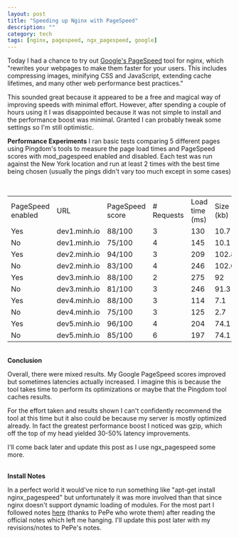 ```yaml
---
layout: post
title: "Speeding up Nginx with PageSpeed"
description: ""
category: tech
tags: [nginx, pagespeed, ngx_pagespeed, google]
---
```

Today I had a chance to try out <a href="https://developers.google.com/speed/pagespeed/mod" target="_blank">Google's PageSpeed</a> tool for nginx, which
"rewrites your webpages to make them faster for your users. This includes compressing 
images, minifying CSS and JavaScript, extending cache lifetimes, and many other web 
performance best practices." 

This sounded great because it appeared to be a free and magical way of improving speeds
with minimal effort. However, after spending a couple of hours using it I was
disappointed because it was not simple to install and the performance boost was
minimal. Granted I can probably tweak some settings so I'm still optimistic.

<b>Performance Experiments</b>
I ran basic tests comparing 5 different pages using Pingdom's tools to measure
the page load times and PageSpeed scores with mod_pagespeed enabled and disabled.
Each test was run against the New York location and run at least 2 times with
the best time being chosen (usually the pings didn't vary too much except
in some cases)

<br>
<table class="table table-striped table-bordered">
    <tr>
        <td>PageSpeed enabled</td>
        <td>URL</td>
        <td>PageSpeed score</td>
        <td># Requests</td>
        <td>Load time (ms)</td>
        <td>Size (kb)</td>
    </tr>
    <tr>
        <td>Yes</td>
        <td>dev1.minh.io</td>
        <td>88/100</td>
        <td>3</td>
        <td>130</td>
        <td>10.7</td>
    </tr>
    <tr>
        <td>No</td>
        <td>dev1.minh.io</td>
        <td>75/100</td>
        <td>4</td>
        <td>145</td>
        <td>10.1</td>
    </tr>
    <tr>
        <td>Yes</td>
        <td>dev2.minh.io</td>
        <td>94/100</td>
        <td>3</td>
        <td>209</td>
        <td>102.8</td>
    </tr>
    <tr>
        <td>No</td>
        <td>dev2.minh.io</td>
        <td>83/100</td>
        <td>4</td>
        <td>246</td>
        <td>102.6</td>
    </tr>
    <tr>
        <td>Yes</td>
        <td>dev3.minh.io</td>
        <td>88/100</td>
        <td>2</td>
        <td>275</td>
        <td>92</td>
    </tr>
    <tr>
        <td>No</td>
        <td>dev3.minh.io</td>
        <td>81/100</td>
        <td>3</td>
        <td>246</td>
        <td>91.3</td>
    </tr>
    <tr>
        <td>Yes</td>
        <td>dev4.minh.io</td>
        <td>88/100</td>
        <td>3</td>
        <td>114</td>
        <td>7.1</td>
    </tr>
    <tr>
        <td>No</td>
        <td>dev4.minh.io</td>
        <td>75/100</td>
        <td>3</td>
        <td>125</td>
        <td>2.7</td>
    </tr>
    <tr>
        <td>Yes</td>
        <td>dev5.minh.io</td>
        <td>96/100</td>
        <td>4</td>
        <td>204</td>
        <td>74.1</td>
    </tr>
    <tr>
        <td>No</td>
        <td>dev5.minh.io</td>
        <td>85/100</td>
        <td>6</td>
        <td>197</td>
        <td>74.1</td>
    </tr>
</table>

<br>
<b>Conclusion</b>

Overall, there were mixed results. My Google PageSpeed
scores improved but sometimes latencies actually increased. I
imagine this is because the tool takes time to perform its 
optimizations or maybe that the Pingdom tool caches results.

For the effort taken and results shown I can't confidently recommend the tool
at this time but it also could be because my server is mostly optimized already.
In fact the greatest performance boost I noticed was gzip, which off the top of
my head yielded 30-50% latency improvements.

I'll come back later and update this post as I use ngx_pagespeed some more.

<br>
<b>Install Notes</b>

In a perfect world it would've nice to run something like
"apt-get install nginx_pagespeed" but unfortunately it was more involved than
that since nginx doesn't support dynamic loading of modules. For the most part
I followed notes <a href="http://serverfault.com/questions/502764/how-to-build-nginx-1-4-0-and-ngx-pagespeed-in-ubuntu-debian" target="_blank">here</a> 
(thanks to PePe who wrote them) after reading the official notes which left me
hanging. I'll update this post later with my revisions/notes to PePe's notes.
